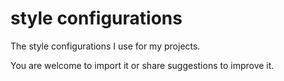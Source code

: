 # style configurations

The style configurations I use for my projects.

You are welcome to import it or share suggestions to improve it.
